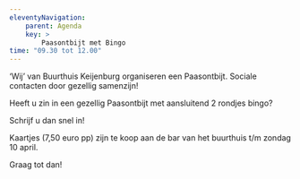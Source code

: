 ```yaml
---
eleventyNavigation:
    parent: Agenda
    key: >
        Paasontbijt met Bingo
time: "09.30 tot 12.00"
---
```


‘Wij’ van Buurthuis Keijenburg organiseren een Paasontbijt.
Sociale contacten door gezellig samenzijn!

Heeft u zin in een gezellig Paasontbijt met aansluitend 2 rondjes bingo?

Schrijf u dan snel in!

Kaartjes (7,50 euro pp) zijn te koop aan de bar van het buurthuis t/m zondag 10 april.

Graag tot dan!
